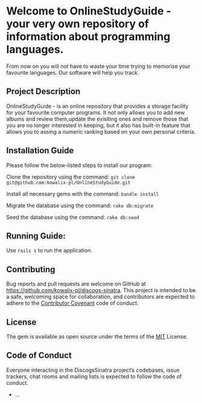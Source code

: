 # Welcome to OnlineStudyGuide - your very own repository of information about programming languages.

From now on you will not have to waste your time trying to memorise your favourite languages. Our software will help you track.

## Project Description
   OnlineStudyGuide - is an online repository that provides a storage facility for your favourite computer programs. It not only allows you to add new albums and review them,update the exisiting ones and remove those that you are no longer interested in keeping, but it also has built-in feature that allows you to assing a numeric ranking based on your own personal criteria. 

## Installation Guide 
   Please follow the below-listed steps to install our program:

   Clone the repository using the command:
   `git clone git@github.com:kowalix-pl/OnlineStudyGuide.git`

   Install all necessary gems with the command:
   `bundle install`
   
   Migrate the database using the command:
   `rake db:migrate`

   Seed the database using the command:
   `rake db:seed`

## Running  Guide:
   Use `rails s` to run the application. 

## Contributing
   Bug reports and pull requests are welcome on GitHub at https://github.com/kowalix-pl/discogs-sinatra. This project is intended to be a safe, welcoming space for collaboration, and contributors are expected to adhere to the [Contributor Covenant](http://contributor-covenant.org/) code of conduct.

## License
   The gem is available as open source under the terms of the [MIT](https://opensource.org/licenses/MIT) License.

## Code of Conduct
   Everyone interacting in the DiscogsSinatra project’s codebases, issue trackers, chat rooms and mailing lists is expected to follow the code of conduct.
 






* ...
